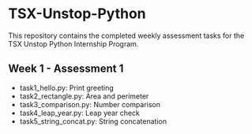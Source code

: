 # TSX-Unstop-Python

This repository contains the completed weekly assessment tasks for the TSX Unstop Python Internship Program.

## Week 1 - Assessment 1
- task1_hello.py: Print greeting
- task2_rectangle.py: Area and perimeter
- task3_comparison.py: Number comparison
- task4_leap_year.py: Leap year check
- task5_string_concat.py: String concatenation

